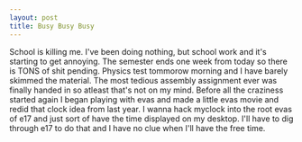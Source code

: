 ```yaml
--- 
layout: post
title: Busy Busy Busy
---
```

School is killing me.  I've been doing nothing, but school work and it's 
starting to get annoying. The semester ends one week from today so there is 
TONS of shit pending.  Physics test tommorow morning and I have barely skimmed 
the material.  The most tedious assembly assignment ever was finally handed in 
so atleast that's not on my mind.  Before all the craziness started again I 
began playing with evas and made a little evas movie and redid that clock idea 
from last year.  I wanna hack myclock into the root evas of e17 and just sort 
of have the time displayed on my desktop.  I'll have to dig through e17 to do 
that and I have no clue when I'll have the free time. 
